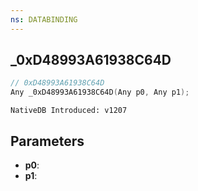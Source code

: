 ```yaml
---
ns: DATABINDING
---
```

## _0xD48993A61938C64D

```c
// 0xD48993A61938C64D
Any _0xD48993A61938C64D(Any p0, Any p1);
```

```
NativeDB Introduced: v1207
```

## Parameters
* **p0**:
* **p1**:
